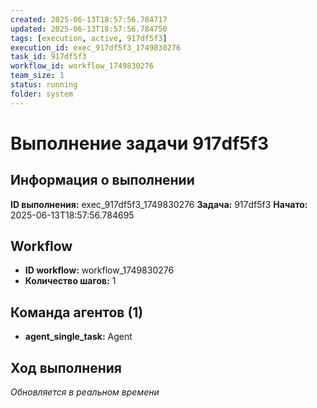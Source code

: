 ```yaml
---
created: 2025-06-13T18:57:56.784717
updated: 2025-06-13T18:57:56.784750
tags: [execution, active, 917df5f3]
execution_id: exec_917df5f3_1749830276
task_id: 917df5f3
workflow_id: workflow_1749830276
team_size: 1
status: running
folder: system
---
```


# Выполнение задачи 917df5f3

## Информация о выполнении

**ID выполнения:** exec_917df5f3_1749830276
**Задача:** 917df5f3
**Начато:** 2025-06-13T18:57:56.784695

## Workflow
- **ID workflow:** workflow_1749830276
- **Количество шагов:** 1

## Команда агентов (1)
- **agent_single_task:** Agent

## Ход выполнения
*Обновляется в реальном времени*

